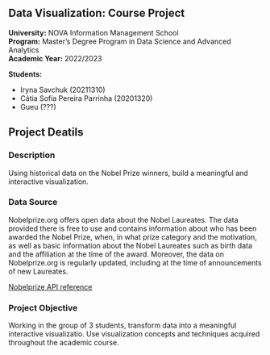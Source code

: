 ## Data Visualization: Course Project
**University:** NOVA Information Management School<br>
**Program:** Master’s Degree Program in Data Science and Advanced Analytics<br>
**Academic Year:** 2022/2023<br>

**Students:** 
- Iryna Savchuk (20211310)
- Cátia Sofia Pereira Parrinha (20201320)
- Gueu (???)

## Project Deatils
### Description 
Using historical data on the Nobel Prize winners, build a meaningful and interactive visualization. 

### Data Source 
Nobelprize.org offers open data about the Nobel Laureates. The data provided there is free to use and contains information about who has been awarded the Nobel Prize, when, in what prize category and the motivation, as well as basic information about the Nobel Laureates such as birth data and the affiliation at the time of the award. Moreover, the data on Nobelprize.org is regularly updated, including at the time of announcements of new Laureates.

[Nobelprize API reference](https://nobelprize.readme.io/reference/getting-started)

### Project Objective
Working in the group of 3 students, transform data into a meaningful interactive visualizatio. Use visualization concepts and techniques acquired throughout the academic course.
